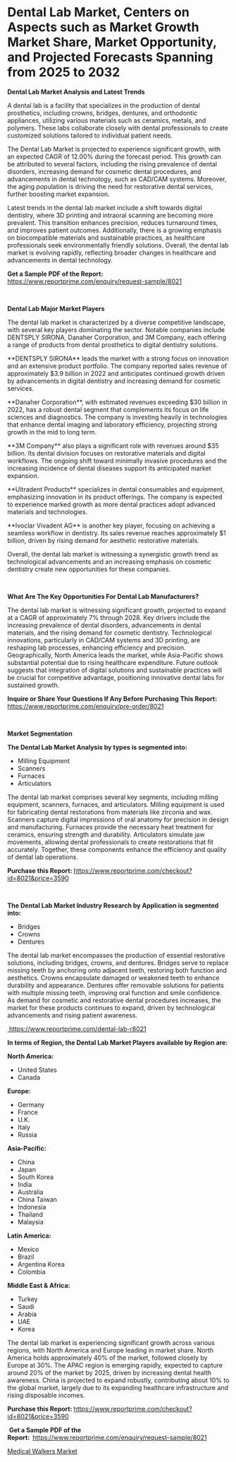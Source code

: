<p><h1>Dental Lab Market, Centers on Aspects such as Market Growth Market Share, Market Opportunity, and Projected Forecasts Spanning from 2025 to 2032</h1></p><p><strong>Dental Lab Market Analysis and Latest Trends</strong></p>
<p><p>A dental lab is a facility that specializes in the production of dental prosthetics, including crowns, bridges, dentures, and orthodontic appliances, utilizing various materials such as ceramics, metals, and polymers. These labs collaborate closely with dental professionals to create customized solutions tailored to individual patient needs.</p><p>The Dental Lab Market is projected to experience significant growth, with an expected CAGR of 12.00% during the forecast period. This growth can be attributed to several factors, including the rising prevalence of dental disorders, increasing demand for cosmetic dental procedures, and advancements in dental technology, such as CAD/CAM systems. Moreover, the aging population is driving the need for restorative dental services, further boosting market expansion.</p><p>Latest trends in the dental lab market include a shift towards digital dentistry, where 3D printing and intraoral scanning are becoming more prevalent. This transition enhances precision, reduces turnaround times, and improves patient outcomes. Additionally, there is a growing emphasis on biocompatible materials and sustainable practices, as healthcare professionals seek environmentally friendly solutions. Overall, the dental lab market is evolving rapidly, reflecting broader changes in healthcare and advancements in dental technology.</p></p>
<p><strong>Get a Sample PDF of the Report:&nbsp;</strong> <a href="https://www.reportprime.com/enquiry/request-sample/8021?utm_campaign=2988&utm_medium=2&utm_source=Github&utm_content=ia&utm_term=19032025&utm_id=dental-lab">https://www.reportprime.com/enquiry/request-sample/8021</a></p>
<p>&nbsp;</p>
<p><strong>Dental Lab Major Market Players</strong></p>
<p><p>The dental lab market is characterized by a diverse competitive landscape, with several key players dominating the sector. Notable companies include DENTSPLY SIRONA, Danaher Corporation, and 3M Company, each offering a range of products from dental prosthetics to digital dentistry solutions.</p><p>**DENTSPLY SIRONA** leads the market with a strong focus on innovation and an extensive product portfolio. The company reported sales revenue of approximately $3.9 billion in 2022 and anticipates continued growth driven by advancements in digital dentistry and increasing demand for cosmetic services.</p><p>**Danaher Corporation**, with estimated revenues exceeding $30 billion in 2022, has a robust dental segment that complements its focus on life sciences and diagnostics. The company is investing heavily in technologies that enhance dental imaging and laboratory efficiency, projecting strong growth in the mid to long term.</p><p>**3M Company** also plays a significant role with revenues around $35 billion. Its dental division focuses on restorative materials and digital workflows. The ongoing shift toward minimally invasive procedures and the increasing incidence of dental diseases support its anticipated market expansion.</p><p>**Ultradent Products** specializes in dental consumables and equipment, emphasizing innovation in its product offerings. The company is expected to experience marked growth as more dental practices adopt advanced materials and technologies.</p><p>**Ivoclar Vivadent AG** is another key player, focusing on achieving a seamless workflow in dentistry. Its sales revenue reaches approximately $1 billion, driven by rising demand for aesthetic restorative materials. </p><p>Overall, the dental lab market is witnessing a synergistic growth trend as technological advancements and an increasing emphasis on cosmetic dentistry create new opportunities for these companies.</p></p>
<p>&nbsp;</p>
<p><strong>What Are The Key Opportunities For Dental Lab Manufacturers?</strong></p>
<p><p>The dental lab market is witnessing significant growth, projected to expand at a CAGR of approximately 7% through 2028. Key drivers include the increasing prevalence of dental disorders, advancements in dental materials, and the rising demand for cosmetic dentistry. Technological innovations, particularly in CAD/CAM systems and 3D printing, are reshaping lab processes, enhancing efficiency and precision. Geographically, North America leads the market, while Asia-Pacific shows substantial potential due to rising healthcare expenditure. Future outlook suggests that integration of digital solutions and sustainable practices will be crucial for competitive advantage, positioning innovative dental labs for sustained growth.</p></p>
<p><strong>Inquire or Share Your Questions If Any Before Purchasing This Report:</strong> <a href="https://www.reportprime.com/enquiry/pre-order/8021?utm_campaign=2988&utm_medium=2&utm_source=Github&utm_content=ia&utm_term=19032025&utm_id=dental-lab">https://www.reportprime.com/enquiry/pre-order/8021</a></p>
<p>&nbsp;</p>
<p><strong>Market Segmentation</strong></p>
<p><strong>The Dental Lab Market Analysis by types is segmented into:</strong></p>
<p><ul><li>Milling Equipment</li><li>Scanners</li><li>Furnaces</li><li>Articulators</li></ul></p>
<p><p>The dental lab market comprises several key segments, including milling equipment, scanners, furnaces, and articulators. Milling equipment is used for fabricating dental restorations from materials like zirconia and wax. Scanners capture digital impressions of oral anatomy for precision in design and manufacturing. Furnaces provide the necessary heat treatment for ceramics, ensuring strength and durability. Articulators simulate jaw movements, allowing dental professionals to create restorations that fit accurately. Together, these components enhance the efficiency and quality of dental lab operations.</p></p>
<p><strong>Purchase this Report:&nbsp;</strong><a href="https://www.reportprime.com/checkout?id=8021&price=3590&utm_campaign=2988&utm_medium=2&utm_source=Github&utm_content=ia&utm_term=19032025&utm_id=dental-lab">https://www.reportprime.com/checkout?id=8021&price=3590</a></p>
<p>&nbsp;</p>
<p><strong>The Dental Lab Market Industry Research by Application is segmented into:</strong></p>
<p><ul><li>Bridges</li><li>Crowns</li><li>Dentures</li></ul></p>
<p><p>The dental lab market encompasses the production of essential restorative solutions, including bridges, crowns, and dentures. Bridges serve to replace missing teeth by anchoring onto adjacent teeth, restoring both function and aesthetics. Crowns encapsulate damaged or weakened teeth to enhance durability and appearance. Dentures offer removable solutions for patients with multiple missing teeth, improving oral function and smile confidence. As demand for cosmetic and restorative dental procedures increases, the market for these products continues to expand, driven by technological advancements and rising patient awareness.</p></p>
<p><a href="https://www.reportprime.com/dental-lab-r8021?utm_campaign=2988&utm_medium=2&utm_source=Github&utm_content=ia&utm_term=19032025&utm_id=dental-lab">&nbsp;https://www.reportprime.com/dental-lab-r8021</a></p>
<p><strong>In terms of Region, the Dental Lab Market Players available by Region are:</strong></p>
<p>
    <p> <strong> North America: </strong>
        <ul>
            <li>United States</li>
            <li>Canada</li>
        </ul>
        </p> 
    <p> <strong> Europe: </strong>
        <ul>
            <li>Germany</li>
            <li>France</li>
            <li>U.K.</li>
            <li>Italy</li>
            <li>Russia</li>
        </ul>
        </p> 
    <p> <strong> Asia-Pacific: </strong>
        <ul>
            <li>China</li>
            <li>Japan</li>
            <li>South Korea</li>
            <li>India</li>
            <li>Australia</li>
            <li>China Taiwan</li>
            <li>Indonesia</li>
            <li>Thailand</li>
            <li>Malaysia</li>
        </ul>
        </p> 
    <p> <strong> Latin America: </strong>
        <ul>
            <li>Mexico</li>
            <li>Brazil</li>
            <li>Argentina Korea</li>
            <li>Colombia</li>
        </ul>
        </p> 
    <p> <strong> Middle East & Africa: </strong>
        <ul>
            <li>Turkey</li>
            <li>Saudi</li>
            <li>Arabia</li>
            <li>UAE</li>
            <li>Korea</li>
        </ul>
    </p>
    </p>
<p><p>The dental lab market is experiencing significant growth across various regions, with North America and Europe leading in market share. North America holds approximately 40% of the market, followed closely by Europe at 30%. The APAC region is emerging rapidly, expected to capture around 20% of the market by 2025, driven by increasing dental health awareness. China is projected to expand robustly, contributing about 10% to the global market, largely due to its expanding healthcare infrastructure and rising disposable incomes.</p></p>
<p><strong>Purchase this Report: </strong><a href="https://www.reportprime.com/checkout?id=8021&price=3590&utm_campaign=2988&utm_medium=2&utm_source=Github&utm_content=ia&utm_term=19032025&utm_id=dental-lab">https://www.reportprime.com/checkout?id=8021&price=3590</a></p>
<p>&nbsp;<strong>Get a Sample PDF of the Report:&nbsp;&nbsp;</strong><a href="https://www.reportprime.com/enquiry/request-sample/8021?utm_campaign=2988&utm_medium=2&utm_source=Github&utm_content=ia&utm_term=19032025&utm_id=dental-lab">https://www.reportprime.com/enquiry/request-sample/8021</a></p>
<p><strong></strong></p>
<p><p><a href="https://github.com/tanckfelli84/Market-Research-Report-List-1/blob/main/medical-walkers-market.md?utm_campaign=2988&utm_medium=2&utm_source=Github&utm_content=ia&utm_term=19032025&utm_id=dental-lab">Medical Walkers Market</a></p></p>
